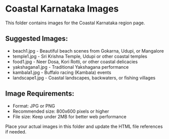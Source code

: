 # Coastal Karnataka Images

This folder contains images for the Coastal Karnataka region page.

## Suggested Images:
- beach1.jpg - Beautiful beach scenes from Gokarna, Udupi, or Mangalore
- temple1.jpg - Sri Krishna Temple, Udupi or other coastal temples
- food1.jpg - Neer Dosa, Kori Rotti, or other coastal delicacies
- yakshagana1.jpg - Traditional Yakshagana performance
- kambala1.jpg - Buffalo racing (Kambala) events
- landscape1.jpg - Coastal landscapes, backwaters, or fishing villages

## Image Requirements:
- Format: JPG or PNG
- Recommended size: 800x600 pixels or higher
- File size: Keep under 2MB for better web performance

Place your actual images in this folder and update the HTML file references if needed.